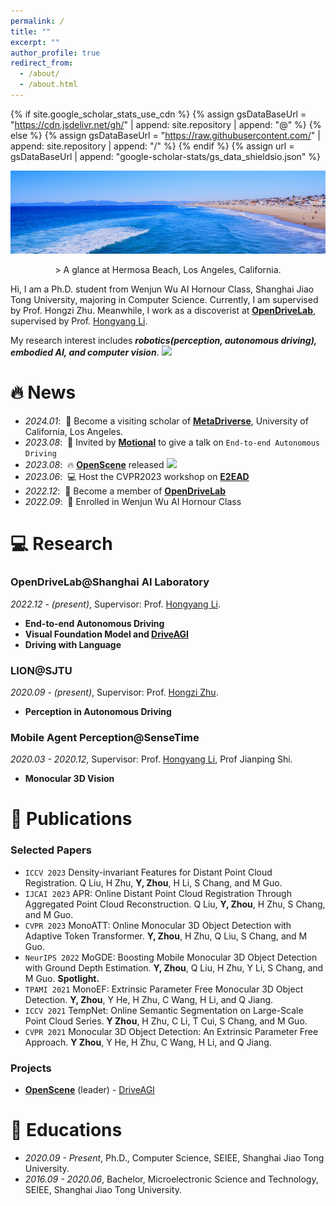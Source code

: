 ```yaml
---
permalink: /
title: ""
excerpt: ""
author_profile: true
redirect_from: 
  - /about/
  - /about.html
---
```


{% if site.google_scholar_stats_use_cdn %}
{% assign gsDataBaseUrl = "https://cdn.jsdelivr.net/gh/" | append: site.repository | append: "@" %}
{% else %}
{% assign gsDataBaseUrl = "https://raw.githubusercontent.com/" | append: site.repository | append: "/" %}
{% endif %}
{% assign url = gsDataBaseUrl | append: "google-scholar-stats/gs_data_shieldsio.json" %}

<span class='anchor' id='about-me'></span>


<p align="center">
  <img src="assets/teaser.png" width="900px" >
</p>

<p align="center">
  > A glance at Hermosa Beach, Los Angeles, California.
</p>

Hi, I am a Ph.D. student from Wenjun Wu AI Hornour Class, Shanghai Jiao Tong University, majoring in Computer Science. Currently, I am supervised by Prof. Hongzi Zhu.
Meanwhile, I work as a discoverist at [**OpenDriveLab**](https://opendrivelab.com), supervised by Prof. [Hongyang Li](https://lihongyang.info). 


My research interest includes ***robotics(perception, autonomous driving), embodied AI, and computer vision***. <a href='https://scholar.google.com/citations?user=bTsmnwcAAAAJ'><img src="https://img.shields.io/endpoint?logo=Google%20Scholar&url=https%3A%2F%2Fcdn.jsdelivr.net%2Fgh%2FZhouYunsong-SJTU%2FZhouYunsong-SJTU.github.io@google-scholar-stats%2Fgs_data_shieldsio.json&labelColor=f6f6f6&color=9cf&style=flat&label=citations"></a>


# 🔥 News
- *2024.01*: &nbsp;🎉 Become a visiting scholar of [**MetaDriverse**](https://metadriverse.github.io/), University of California, Los Angeles.
- *2023.08*: &nbsp;📰 Invited by [**Motional**](https://motional.com/) to give a talk on `End-to-end Autonomous Driving`
- *2023.08*: &nbsp;🔥 [**OpenScene**](https://github.com/OpenDriveLab/OpenScene) released [![](https://img.shields.io/github/stars/OpenDriveLab/OpenScene?style=social&label=Code+Stars)](https://github.com/OPenDriveLab/OpenScene)
- *2023.06*: &nbsp;💻 Host the CVPR2023 workshop on [**E2EAD**](https://opendrivelab.com/e2ead/cvpr23.html)
- *2022.12*: &nbsp;🎉 Become a member of [**OpenDriveLab**](https://opendrivelab.com)
- *2022.09*: &nbsp;🎉 Enrolled in Wenjun Wu AI Hornour Class


# 💻 Research

### OpenDriveLab@Shanghai AI Laboratory

*2022.12 - (present)*, Supervisor: Prof. [Hongyang Li](https://lihongyang.info).

- **End-to-end Autonomous Driving**
- **Visual Foundation Model and [DriveAGI](https://github.com/OpenDriveLab/DriveAGI)**
- **Driving with Language**

### LION@SJTU

*2020.09 - (present)*, Supervisor: Prof. [Hongzi Zhu](https://lion.sjtu.edu.cn/member/memberDetail?id=12).

- **Perception in Autonomous Driving** 


### Mobile Agent Perception@SenseTime

*2020.03 - 2020.12*, Supervisor: Prof. [Hongyang Li](https://lihongyang.info), Prof Jianping Shi.

- **Monocular 3D Vision** 

# 📝 Publications 

### Selected Papers
- ``ICCV 2023`` Density-invariant Features for Distant Point Cloud Registration. Q Liu, H Zhu, **Y, Zhou**, H Li, S Chang, and M Guo.
- ``IJCAI 2023`` APR: Online Distant Point Cloud Registration Through Aggregated Point Cloud Reconstruction. Q Liu, **Y, Zhou**, H Zhu, S Chang, and M Guo.
- ``CVPR 2023`` MonoATT: Online Monocular 3D Object Detection with Adaptive Token Transformer. **Y, Zhou**, H Zhu, Q Liu, S Chang, and M Guo.
- ``NeurIPS 2022`` MoGDE: Boosting Mobile Monocular 3D Object Detection with Ground Depth Estimation. **Y, Zhou**, Q Liu, H Zhu, Y Li, S Chang, and M Guo. **Spotlight.**
- ``TPAMI 2021`` MonoEF: Extrinsic Parameter Free Monocular 3D Object Detection. **Y, Zhou**, Y He, H Zhu, C Wang, H Li, and Q Jiang.
- ``ICCV 2021`` TempNet: Online Semantic Segmentation on Large-Scale Point Cloud Series. **Y Zhou**, H Zhu, C Li, T Cui, S Chang, and M Guo.
- ``CVPR 2021`` Monocular 3D Object Detection: An Extrinsic Parameter Free Approach. **Y Zhou**, Y He, H Zhu, C Wang, H Li, and Q Jiang.

### Projects
- [**OpenScene**](https://github.com/OpenDriveLab/OpenScene) (leader) - [DriveAGI](https://github.com/OpenDriveLab/DriveAGI)


<!-- # 📝 Publications 

<div class='paper-box'><div class='paper-box-image'><div><div class="badge">CVPR 2016</div><img src='images/500x300.png' alt="sym" width="100%"></div></div>
<div class='paper-box-text' markdown="1">
[Deep Residual Learning for Image Recognition](https://openaccess.thecvf.com/content_cvpr_2016/papers/He_Deep_Residual_Learning_CVPR_2016_paper.pdf)

**Kaiming He**, Xiangyu Zhang, Shaoqing Ren, Jian Sun

[**Project**](https://scholar.google.com/citations?view_op=view_citation&hl=zh-CN&user=DhtAFkwAAAAJ&citation_for_view=DhtAFkwAAAAJ:ALROH1vI_8AC) <strong><span class='show_paper_citations' data='DhtAFkwAAAAJ:ALROH1vI_8AC'></span></strong>
- Lorem ipsum dolor sit amet, consectetur adipiscing elit. Vivamus ornare aliquet ipsum, ac tempus justo dapibus sit amet. 
</div>
</div>

- [Lorem ipsum dolor sit amet, consectetur adipiscing elit. Vivamus ornare aliquet ipsum, ac tempus justo dapibus sit amet](https://github.com), A, B, C, **CVPR 2020** -->


# 📖 Educations
- *2020.09 - Present*, Ph.D., Computer Science, SEIEE, Shanghai Jiao Tong University.
- *2016.09 - 2020.06*, Bachelor, Microelectronic Science and Technology, SEIEE, Shanghai Jiao Tong University.

<!-- # 🎖 Honors and Awards
- *2021.10* Lorem ipsum dolor sit amet, consectetur adipiscing elit. Vivamus ornare aliquet ipsum, ac tempus justo dapibus sit amet. 
- *2021.09* Lorem ipsum dolor sit amet, consectetur adipiscing elit. Vivamus ornare aliquet ipsum, ac tempus justo dapibus sit amet.  -->

<!-- # 💬 Invited Talks
- *2021.06*, Lorem ipsum dolor sit amet, consectetur adipiscing elit. Vivamus ornare aliquet ipsum, ac tempus justo dapibus sit amet. 
- *2021.03*, Lorem ipsum dolor sit amet, consectetur adipiscing elit. Vivamus ornare aliquet ipsum, ac tempus justo dapibus sit amet.  \| [\[video\]](https://github.com/)

-  -->
